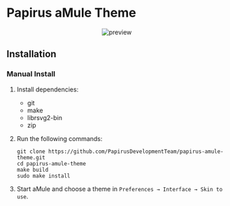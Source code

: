 # Papirus aMule Theme

<p align="center">
  <img src="https://raw.githubusercontent.com/PapirusDevelopmentTeam/papirus-amule-theme/master/preview.png" alt="preview"/>
</p>

## Installation

###  Manual Install

1. Install dependencies:

    - git
    - make
    - librsvg2-bin
    - zip

2. Run the following commands:

    ```
    git clone https://github.com/PapirusDevelopmentTeam/papirus-amule-theme.git
    cd papirus-amule-theme
    make build
    sudo make install
    ```

3. Start aMule and choose a theme in `Preferences → Interface → Skin to use`.
